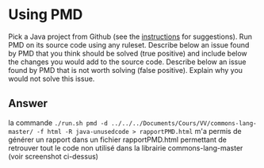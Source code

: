 # Using PMD

Pick a Java project from Github (see the [instructions](../sujet.md) for suggestions). Run PMD on its source code using any ruleset. Describe below an issue found by PMD that you think should be solved (true positive) and include below the changes you would add to the source code. Describe below an issue found by PMD that is not worth solving (false positive). Explain why you would not solve this issue.

## Answer

la commande ```./run.sh pmd -d ../../../Documents/Cours/VV/commons-lang-master/ -f html -R java-unusedcode > rapportPMD.html``` m'a permis de générer un rapport dans un fichier rapportPMD.html permettant de retrouver tout le code non utilisé dans la librairie commons-lang-master (voir screenshot ci-dessus)